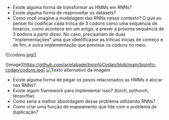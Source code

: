 
- Existe alguma forma de transformar as HMMs em RNNs?
- Existe alguma forma de reaproveitar os datasets?
- Como você imagine a modelagem das RNNs nesse contexto? O que eu pensei foi codificar cada trinca de 3 códons como uma sequência de binários, como acontece em um artigo, e prever a próxima sequência de 3 códons a partir disso. No caso, precisariam de duas "implementações" uma que identificasse as trincas inicias de começo e de fim, e outra implementação que previsse os códons no meio.

![[codons.jpg]]

![image][https://github.com/arielabade/bioinfoCodan/blob/main/bioinfo-codan/codons.jpg]
![Texto alternativo da imagem](caminho/para/a/imagem.jpg)
- Existe alguma forma de pegar os pesos relacionados as HMMs e alocar nas RNNs?
- Existe algum framework para implementar isso? (torch, pythorch, tensorflw)
- Como seria a melhor aboordagem desse problema utilizando RNNs?
- Como criar uma função de mapeamento que lide com o problema de duplicação?

